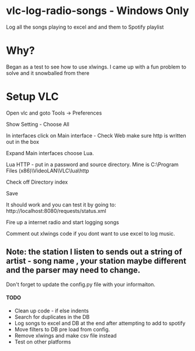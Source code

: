 # vlc-log-radio-songs - Windows Only
Log all the songs playing to excel and and them to Spotify playlist

# Why?
Began as a test to see how to use xlwings. I came up with a fun problem to solve and it snowballed from there

# Setup VLC
Open vlc and goto Tools -> Preferences

Show Setting - Choose All

In interfaces click on Main interface - Check Web make sure http is written out in the box

Expand Main interfaces choose Lua.

Lua HTTP - put in a password and source directory. Mine is C:\Program Files (x86)\VideoLAN\VLC\lua\http

Check off Directory index

Save

It should work and you can test it by going to: http://localhost:8080/requests/status.xml

Fire up a internet radio and start logging songs

Comment out xlwings code if you dont want to use excel to log music.

## Note: the station I listen to sends out a string of artist - song name , your station maybe different and the parser may need to change.

Don't forget to update the config.py file with your informaiton.

#### TODO
* Clean up code - if else indents
* Search for duplicates in the DB
* Log songs to excel and DB at the end after attempting to add to spotify
* Move filters to DB pre load from config.
* Remove xlwings and make csv file instead
* Test on other platforms
